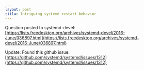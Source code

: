 ```yaml
---
layout: post
titla: Intriguing systemd restart behavior
---
```

Question posted to systemd-devel: [https://lists.freedesktop.org/archives/systemd-devel/2016-June/036897.html](https://lists.freedesktop.org/archives/systemd-devel/2016-June/036897.html)

Update: Found this github issue: [https://github.com/systemd/systemd/issues/1312](https://github.com/systemd/systemd/issues/1312)
